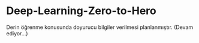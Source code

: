 # Deep-Learning-Zero-to-Hero
Derin öğrenme konusunda doyurucu bilgiler verilmesi planlanmıştır. (Devam ediyor...)
